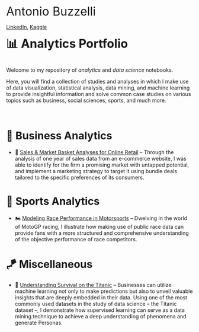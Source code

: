 <font size='6'>Antonio Buzzelli</font></br>

[LinkedIn](https://www.linkedin.com/in/antonio-buzzelli/), [Kaggle](https://www.kaggle.com/antobzzll)

<font size='6'><b>📊 Analytics Portfolio</b></font><br><br>

<!-- # **Analytics Portfolio** -->

Welcome to my repository of *analytics* and *data science* notebooks.

Here, you will find a collection of studies and analyses in which I make use of data visualization, statistical analysis, data mining, and machine learning to provide insightful information and solve common case studies on various topics such as business, social sciences, sports, and much more.

</br>

# 👔 Business Analytics

* 🛒 [Sales & Market Basket Analyses for Online Retail](./Business%20Analytics/Market%20Basket%20Analysis/e-commerce-analytics.ipynb) – Through the analysis of one year of sales data from an e-commerce website, I was able to identify for the firm a promising market with untapped potential, and implement a marketing strategy to target it using bundle deals tailored to the specific preferences of its consumers.

# 🏁 Sports Analytics

* 🏍️ [Modeling Race Performance in Motorsports](./Sports/MotoGP/performance.ipynb) – Dwelving in the world of MotoGP racing, I illustrate how making use of public race data can provide fans with a more structured and comprehensive understanding of the objective performance of race competitors.

# 🪁 Miscellaneous

* 🚢 [Understanding Survival on the Titanic](./Miscellaneous/Titanic/titanic.ipynb)
– Businesses can utilize machine learning not only to make predictions but also to unveil valuable insights that are deeply embedded in their data. Using one of the most commonly used datasets in the study of data science – the Titanic dataset –, I demonstrate how supervised learning can serve as a data mining technique to achieve a deep understanding of phenomena and generate Personas.
